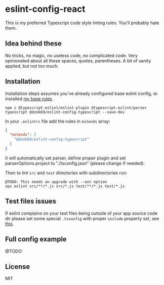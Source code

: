 # eslint-config-react

This is my preferred Typescript code style linting rules. You'll probably hate them.

## Idea behind these

No tricks, no magic, no useless code, no complicated code. Very opinionated about all these spaces, quotes, parentheses.
A bit of sanity applied, but not too much.

## Installation

Installation steps assumes you've already configured base eslint config, ie: installed
[my base rules](https://github.com/dzek69/eslint-config-base).

```
npm i @typescript-eslint/eslint-plugin @typescript-eslint/parser typescript @dzek69/eslint-config-typescript --save-dev
```

In your `.eslintrc` file add the rules in `extends` array:
```json
{
  "extends": [
    "@dzek69/eslint-config-typescript"
  ]
}
```

It will automatically set parser, define proper plugin and set parserOptions.project to "./tsconfig.json" (please change
if needed).

Then to lint `src` and `test` directories with subdirectories run:
```
@TODO: This needs an upgrade with --ext option
npx eslint src/**/*.js src/*.js test/**/*.js test/*.js
```

## Test files issues

If eslint complains on your test files being outside of your app source code dir please set some special `.tsconfig`
with proper `include` property set, see [this](https://www.npmjs.com/package/@typescript-eslint/eslint-plugin).

## Full config example

@TODO

## License

MIT
